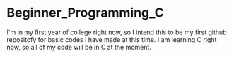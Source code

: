 # Beginner_Programming_C

I'm in my first year of college right now, so I intend this to be my first github repositofy for basic codes I have made at this time. I am learning C right now, so all of my code will be in C at the moment.
